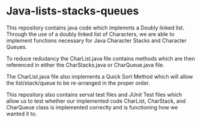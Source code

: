 # Java-lists-stacks-queues

This repository contains java code which implemnts a Doubly linked list.
Through the use of a doubly linked list of Characters, we are able to implement functions necessary
for Java Character Stacks and Character Queues.

To reduce redudancy the CharList.java file contains methods which are then referenced in either the 
CharStacks.java or CharQueue.java file. 

The CharList.java file also implements a Quick Sort Method which will allow the list/stack/queue to be re-arranged in the proper
order.

This repository also contains serval test files and JUnit Test files which allow us to test whether
our implemented code CharList, CharStack, and CharQueue class is implemented correctly and is functioning how
we wanted it to.
